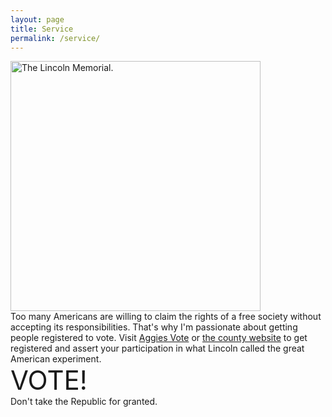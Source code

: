 ```yaml
---
layout: page
title: Service
permalink: /service/
---
```


<img src="/~ajbond/lincoln_memorial.jpg" alt="The Lincoln Memorial." width="400"/>
<div>
    Too many Americans are willing to claim the rights of a free society without accepting its responsibilities. That's why I'm passionate about getting people registered to vote. Visit <a href="https://stuactonline.tamu.edu/app/organization/profile/public/id/2032">Aggies Vote</a> or <a href="https://www.brazoscountytx.gov/141/Voter-Registration">the county website</a> to get registered and assert your participation in what Lincoln called the great American experiment.
    <br/>
    <span style="font-size: 3em;">VOTE!
    <br/>
    </span> Don't take the Republic for granted.
</div>
